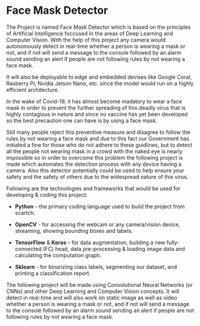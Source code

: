 # Face Mask Detector

The Project is named Face Mask Detector which is based on the principles of Artificial Intelligence foccused in the areas of Deep Learning and Computer Vision. With the help of this project any camera would autonomously detect in real-time whether a person is wearing a mask or not, and if not will send a message to the console followed by an alarm sound sending an alert if people are not following rules by not wearing a face mask.

It will also be deployable to edge and embedded devises like Google Coral, Rasberry Pi, Nvidia Jetson Nano, etc. since the model would run on a highly efficient architecture.

In the wake of Covid-19, it has almost become madatory to wear a face mask in order to prevent the further spreading of this deadly virus that is highly contagious in nature and since no vaccine has yet been developed so the best precaution one can have is by using a face mask.

Still many people reject this preventive measure and disagree to follow the rules by not wearing a face mask and due to this fact our Government has initiated a fine for those who do not adhere to these guidlines, but to detect  all the people not wearing mask in a crowd with the naked eye is nearly impossible so in order to overcome this problem the following project is made which automates the detection process with any device having a camera. Also this detector potentially could be used to help ensure your safety and the safety of others due to the widespread nature of this virus.

Following are the technologies and frameworks that would be used for developing & coding this project:

* **Python** – the primary coding language used to build the project from scartch.

* **OpenCV** - for accessing the webcam or any camera/vision device, streaming, showing bounding boxes and labels.

* **TensorFlow** & **Keras** – for data augmentation, building a new fully-connected (FC) head, data pre-processing & loading image data and calculating the computation graph.

* **Sklearn** - for binarizing class labels, segmenting our dataset, and printing a classification report.


The following project will be made using Convolutional Neural Networks (or CNNs) and other Deep Learning and Computer Vision concepts. It will detect in real-time and will also work on static image as well as video whether a person is wearing a mask or not, and if not will send a message to the console followed by an alarm sound sending an alert if people are not following rules by not wearing a face mask.
